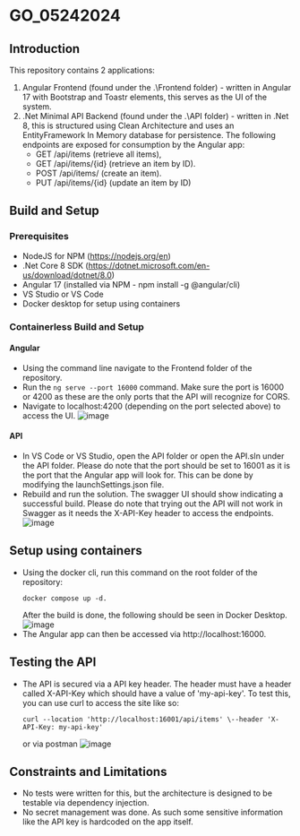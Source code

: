 # GO_05242024

## Introduction
This repository contains 2 applications:
1. Angular Frontend (found under the .\Frontend folder) - written in Angular 17 with Bootstrap and Toastr elements, this serves as the UI of the system.
2. .Net Minimal API Backend (found under the .\API folder) - written in .Net 8, this is structured using Clean Architecture and uses an EntityFramework In Memory database for persistence. The following endpoints are exposed for consumption by the Angular app:
   - GET /api/items (retrieve all items),
   - GET /api/items/{id} (retrieve an item by ID).
   - POST /api/items/ (create an item).
   - PUT /api/items/{id} (update an item by ID)

## Build and Setup

### Prerequisites
  - NodeJS for NPM (https://nodejs.org/en)
  - .Net Core 8 SDK (https://dotnet.microsoft.com/en-us/download/dotnet/8.0)
  - Angular 17 (installed via NPM - npm install -g @angular/cli)
  - VS Studio or VS Code
  - Docker desktop for setup using containers

### Containerless Build and Setup
#### Angular
  - Using the command line navigate to the Frontend folder of the repository.
  - Run the ```ng serve --port 16000``` command. Make sure the port is 16000 or 4200 as these are the only ports that the API will recognize for CORS.
  - Navigate to localhost:4200 (depending on the port selected above) to access the UI.
    ![image](https://github.com/WesleyGo/GO_05242024/assets/8520424/bc3b9555-0bb5-4e6b-a15f-7e50be12a0c6)

#### API
  - In VS Code or VS Studio, open the API folder or open the API.sln under the API folder. Please do note that the port should be set to 16001 as it is the port that the Angular app will look for. This can be done by modifying the launchSettings.json file.
  - Rebuild and run the solution. The swagger UI should show indicating a successful build. Please do note that trying out the API will not work in Swagger as it needs the X-API-Key header to access the endpoints.
    ![image](https://github.com/WesleyGo/GO_05242024/assets/8520424/e7361fe8-ccf9-46b8-b28c-a4327f90a5c8)

## Setup using containers
  - Using the docker cli, run this command on the root folder of the repository:
    ```
    docker compose up -d.
    ```
    After the build is done, the following should be seen in Docker Desktop.
    ![image](https://github.com/WesleyGo/GO_05242024/assets/8520424/820796de-97d1-4b29-84e7-db7353c70acd)
  - The Angular app can then be accessed via http://localhost:16000.

## Testing the API
  - The API is secured via a API key header. The header must have a header called X-API-Key which should have a value of 'my-api-key'. To test this, you can use curl to access the site like so:
    ```
    curl --location 'http://localhost:16001/api/items' \--header 'X-API-Key: my-api-key'
    ```
    or via postman
    ![image](https://github.com/WesleyGo/GO_05242024/assets/8520424/a02ce662-b572-4aed-8897-e0fc3b0b2496)

## Constraints and Limitations
  - No tests were written for this, but the architecture is designed to be testable via dependency injection.
  - No secret management was done. As such some sensitive information like the API key is hardcoded on the app itself.


    
